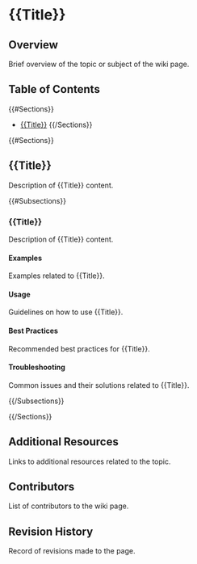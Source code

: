 # {{Title}}

## Overview
Brief overview of the topic or subject of the wiki page.

## Table of Contents
{{#Sections}}
- [{{Title}}](#{{Title}})
{{/Sections}}

{{#Sections}}
## {{Title}}
Description of {{Title}} content.

{{#Subsections}}
### {{Title}}
Description of {{Title}} content.

#### Examples
Examples related to {{Title}}.

#### Usage
Guidelines on how to use {{Title}}.

#### Best Practices
Recommended best practices for {{Title}}.

#### Troubleshooting
Common issues and their solutions related to {{Title}}.

{{/Subsections}}

{{/Sections}}

## Additional Resources
Links to additional resources related to the topic.

## Contributors
List of contributors to the wiki page.

## Revision History
Record of revisions made to the page.


